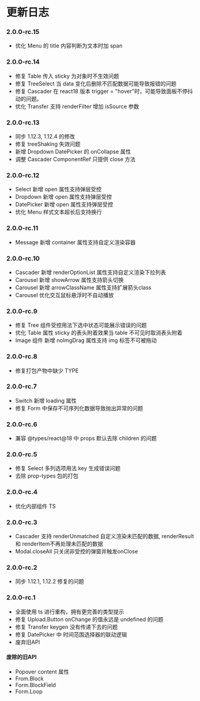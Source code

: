# 更新日志
### 2.0.0-rc.15
- 优化 Menu 的 title 内容判断为文本时加 span

### 2.0.0-rc.14
- 修复 Table 传入 sticky 为对象时不生效问题
- 修复 TreeSelect 当 data 变化后删除不匹配数据可能导致报错的问题
- 修复 Cascader 在 react18 版本 trigger = "hover"时，可能导致面板不停抖动的问题。
- 优化 Transfer 支持 renderFilter 增加 isSource 参数

### 2.0.0-rc.13
- 同步 1.12.3, 1.12.4 的修改
- 修复 treeShaking 失效问题
- 新增 Dropdown DatePicker 的 onCollapse 属性
- 调整 Cascader ComponentRef 只提供 close 方法

### 2.0.0-rc.12
- Select 新增 open 属性支持弹层受控
- Dropdown 新增 open 属性支持弹层受控
- DatePicker 新增 open 属性支持弹层受控
- 优化 Menu 样式文本超长后支持换行

### 2.0.0-rc.11
- Message 新增 container 属性支持自定义渲染容器

### 2.0.0-rc.10
- Cascader 新增 renderOptionList 属性支持自定义渲染下拉列表
- Carousel 新增 showArrow 属性支持箭头切换
- Carousel 新增 arrowClassName 属性支持扩展箭头class
- Carousel 优化交互鼠标悬浮时不自动播放

### 2.0.0-rc.9
- 修复 Tree 组件受控用法下选中状态可能展示错误的问题
- 优化 Table 属性 sticky 的表头附着效果当 table 不可见时取消表头附着
- Image 组件 新增 noImgDrag 属性支持 img 标签不可被拖动

### 2.0.0-rc.8
- 修复打包产物中缺少 TYPE

### 2.0.0-rc.7
- Switch 新增 loading 属性
- 修复 Form 中保存不可序列化数据导致抛出异常的问题

### 2.0.0-rc.6
- 兼容 @types/react@18 中 props 默认去除 children 的问题

### 2.0.0-rc.5
- 修复 Select 多列选项用法 key 生成错误问题
- 去除 prop-types 包的打包

### 2.0.0-rc.4
- 优化内部组件 TS

### 2.0.0-rc.3
- Cascader 支持 renderUnmatched 自定义渲染未匹配的数据, renderResult 和 renderItem不再处理未匹配的数据
- Modal.closeAll 只关闭非受控的弹窗并触发onClose

### 2.0.0-rc.2
- 同步 1.12.1, 1.12.2 修复的问题

### 2.0.0-rc.1
- 全面使用 ts 进行重构，拥有更完善的类型提示
- 修复 Upload.Button onChange 的值永远是 undefined 的问题
- 修复 Transfer  keygen 没有传递下去的问题
- 修复 DatePicker 中 时间范围选择器的联动逻辑
- 废弃旧API
#### 废除的旧API
- Popover content 属性
- From.Block
- Form.BlockField
- Form.Loop
